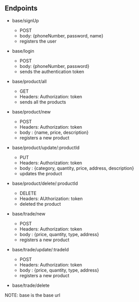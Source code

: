 ## Endpoints

-   base/signUp

    -   POST
    -   body: {phoneNumber, password, name}
    -   registers the user

-   base/login

    -   POST
    -   body: {phoneNumber, password}
    -   sends the authentication token

-   base/product/all

    -   GET
    -   Headers: Authorization: token
    -   sends all the products

-   base/product/new

    -   POST
    -   Headers: Authorization: token
    -   body : {name, price, description}
    -   registers a new product

-   base/product/update/:productId

    -   PUT
    -   Headers: Authorization: token
    -   body : {category, quantity, price, address, description}
    -   updates the product

-   base/product/delete/:productId

    -   DELETE
    -   Headers: AUthorization: token
    -   deleted the product

-   base/trade/new

    -   POST
    -   Headers: Authorization: token
    -   body : {price, quantity, type, address}
    -   registers a new product

-   base/trade/update/:tradeId

    -   POST
    -   Headers: Authorization: token
    -   body : {price, quantity, type, address}
    -   registers a new product

-   base/trade/delete

NOTE: base is the base url
